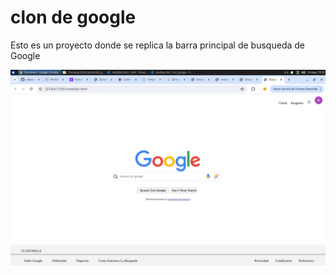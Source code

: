 # clon de google


Esto es un proyecto donde se replica la barra principal de busqueda de Google


![alt text](image.png)
